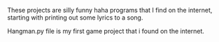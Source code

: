 These projects are silly funny haha programs that I find on the internet, starting with printing out some lyrics to a song.

Hangman.py file is my first game project that i found on the internet.
